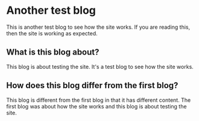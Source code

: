 # Another test blog

This is another test blog to see how the site works. If you are reading this, then the site is working as expected.

## What is this blog about?

This blog is about testing the site. It's a test blog to see how the site works.

## How does this blog differ from the first blog?

This blog is different from the first blog in that it has different content. The first blog was about how the site works and this blog is about testing the site.
